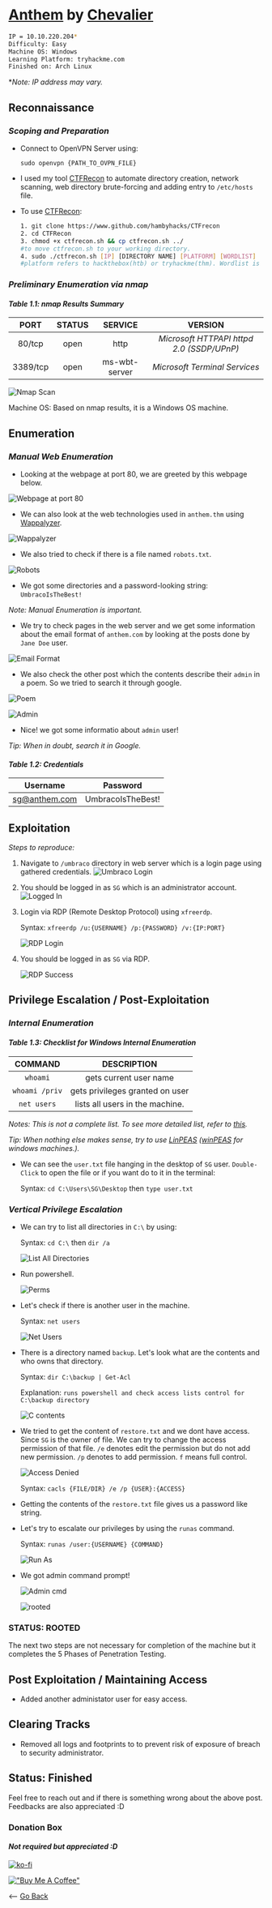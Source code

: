 # [Anthem](https://tryhackme.com/room/anthem) by [Chevalier](https://tryhackme.com/p/Chevalier)

```bash
IP = 10.10.220.204*
Difficulty: Easy 
Machine OS: Windows
Learning Platform: tryhackme.com
Finished on: Arch Linux
```

**Note: IP address may vary.*

## **Reconnaissance**

### *Scoping and Preparation*

* Connect to OpenVPN Server using:

    ``sudo openvpn {PATH_TO_OVPN_FILE}``

* I used my tool [CTFRecon](https://www.github.com/hambyhacks/CTFRecon) to automate directory creation, network scanning, web directory brute-forcing and adding entry to `/etc/hosts` file.

* To use [CTFRecon](https://www.github.com/hambyhacks/CTFRecon):

    ```bash
    1. git clone https://www.github.com/hambyhacks/CTFrecon
    2. cd CTFRecon
    3. chmod +x ctfrecon.sh && cp ctfrecon.sh ../ 
    #to move ctfrecon.sh to your working directory.
    4. sudo ./ctfrecon.sh [IP] [DIRECTORY NAME] [PLATFORM] [WORDLIST] 
    #platform refers to hackthebox(htb) or tryhackme(thm). Wordlist is used for GoBuster directory brute-forcing.
    ```

### *Preliminary Enumeration via nmap*

#### *Table 1.1: nmap Results Summary*

PORT | STATUS | SERVICE | VERSION
:---: | :---: | :---: | :---:
80/tcp | open | http | *Microsoft HTTPAPI httpd 2.0 (SSDP/UPnP)*
3389/tcp | open | ms-wbt-server | *Microsoft Terminal Services*

![Nmap Scan](../imgs/Anthem/Anthem_nmapScan.png)

Machine OS: Based on nmap results, it is a Windows OS machine.

## Enumeration

### *Manual Web Enumeration*

* Looking at the webpage at port 80, we are greeted by this webpage below.

![Webpage at port 80](../imgs/Anthem/webpage_port80.png)

* We can also look at the web technologies used in ``anthem.thm`` using [Wappalyzer](https://www.wappalyzer.com/).

![Wappalyzer](../imgs/Anthem/anthem_webTech.png)

* We also tried to check if there is a file named `robots.txt`.

![Robots](../imgs/Anthem/anthem_robots_txt.png)

* We got some directories and a password-looking string: `UmbracoIsTheBest!`

*Note: Manual Enumeration is important.*

* We try to check pages in the web server and we get some information about the email format of `anthem.com` by looking at the posts done by `Jane Doe` user.

![Email Format](../imgs/Anthem/email_format.png)

* We also check the other post which the contents describe their `admin` in a poem. So we tried to search it through google.

![Poem](../imgs/Anthem/poem_about_admin.png)

![Admin](../imgs/Anthem/admin_user_google_search.png)

* Nice! we got some informatio about `admin` user!

*Tip: When in doubt, search it in Google.*

#### *Table 1.2: Credentials*

Username | Password
:---: | :---:
sg@anthem.com | UmbracoIsTheBest!

## Exploitation

*Steps to reproduce:*

1. Navigate to `/umbraco` directory in web server which is a login page using gathered credentials.
    ![Umbraco Login](../imgs/Anthem/login_umbraco.png)

2. You should be logged in as `SG` which is an administrator account.
    ![Logged In](../imgs/Anthem/sg_admin.png)

3. Login via RDP (Remote Desktop Protocol) using `xfreerdp`.

    Syntax: ``xfreerdp /u:{USERNAME} /p:{PASSWORD} /v:{IP:PORT}``

    ![RDP Login](../imgs/Anthem/RDPing_to_anthem.png)

4. You should be logged in as `SG` via RDP.

    ![RDP Success](../imgs/Anthem/success_rdp.png)

## Privilege Escalation / Post-Exploitation

### *Internal Enumeration*

#### *Table 1.3: Checklist for Windows Internal Enumeration*

COMMAND | DESCRIPTION
:---: | :---:
``whoami``  | gets current user name
``whoami /priv`` | gets privileges granted on user
``net users`` | lists all users in the machine.

*Notes: This is not a complete list. To see more detailed list, refer to [this](https://book.hacktricks.xyz/windows/checklist-windows-privilege-escalation).*

*Tip: When nothing else makes sense, try to use [LinPEAS](https://github.com/carlospolop/PEASS-ng) ([winPEAS](https://github.com/carlospolop/PEASS-ng) for windows machines.).*

* We can see the `user.txt` file hanging in the desktop of `SG` user. `Double-Click` to open the file or if you want do to it in the terminal:

    Syntax: ``cd C:\Users\SG\Desktop`` then ``type user.txt``

### *Vertical Privilege Escalation*

* We can try to list all directories in `C:\` by using:

    Syntax: `cd C:\` then `dir /a`

    ![List All Directories](../imgs/Anthem/list_all_files.png)

* Run powershell.

    ![Perms](../imgs/Anthem/ps_to_get_dir_perm.png)

* Let's check if there is another user in the machine.

    Syntax: `net users`

    ![Net Users](../imgs/Anthem/net_user.png)

* There is a directory named `backup`. Let's look what are the contents and who owns that directory.

    Syntax: `dir C:\backup | Get-Acl`

    Explanation: `runs powershell and check access lists control for C:\backup directory` 

    ![C contents](../imgs/Anthem/C_backup_contents.png)

* We tried to get the content of `restore.txt` and we dont have access. Since `SG` is the owner of file. We can try to change the access permission of that file. `/e` denotes edit the permission but do not add new permission. `/p` denotes to add permission. `f` means full control.

    ![Access Denied](../imgs/Anthem/cacls_change_perm.png)

    Syntax: `cacls {FILE/DIR} /e /p {USER}:{ACCESS}`

* Getting the contents of the `restore.txt` file gives us a password like string.

* Let's try to escalate our privileges by using the `runas` command.

    Syntax: `runas /user:{USERNAME} {COMMAND}`

    ![Run As](../imgs/Anthem/escalation.png)

* We got admin command prompt!

    ![Admin cmd](../imgs/Anthem/admin_cmd.png)

    ![rooted](../imgs/Anthem/rooted.png)

### STATUS: ROOTED

The next two steps are not necessary for completion of the machine but it completes the 5 Phases of Penetration Testing.

## Post Exploitation / Maintaining Access

* Added another administator user for easy access.

## Clearing Tracks

* Removed all logs and footprints to to prevent risk of exposure of breach to security administrator.

## **Status: Finished**

Feel free to reach out and if there is something wrong about the above post. Feedbacks are also appreciated :D

### Donation Box

#### *Not required but appreciated :D*

[![ko-fi](https://ko-fi.com/img/githubbutton_sm.svg)](https://ko-fi.com/hambyhaxx)

[!["Buy Me A Coffee"](https://www.buymeacoffee.com/assets/img/custom_images/orange_img.png)](https://www.buymeacoffee.com/hambyhaxx)

<-- [Go Back](https://hambyhacks.github.io/)
